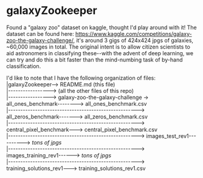 # galaxyZookeeper
Found a "galaxy zoo" dataset on kaggle, thought I'd play around with it! The dataset can be found here: https://www.kaggle.com/competitions/galaxy-zoo-the-galaxy-challenge/, it's around 3 gigs of 424x424 jpgs of galaxies, ~60,000 images in total. The original intent is to allow citizen scientists to aid astronomers in classifying these--with the advent of deep learning, we can try and do this a bit faster than the mind-numbing task of by-hand classification.

I'd like to note that I have the following organization of files:  
|galaxyZookeeper--> README.md (this file)  
|-----------------> (all the other files of this repo)  
|-----------------> galaxy-zoo-the-galaxy-challenge  -> all_ones_benchmark--------> all_ones_benchmark.csv  
|-----------------------------------------------------> all_zeros_benchmark-------> all_zeros_benchmark.csv  
|-----------------------------------------------------> central_pixel_benchmark---> central_pixel_benchmark.csv  
|-----------------------------------------------------> images_test_rev1----------> _tons of jpgs_  
|-----------------------------------------------------> images_training_rev1------> _tons of jpgs_  
|-----------------------------------------------------> training_solutions_rev1---> training_solutions_rev1.csv  
